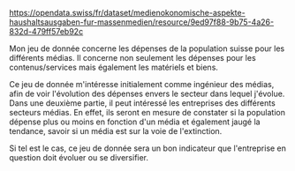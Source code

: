 https://opendata.swiss/fr/dataset/medienokonomische-aspekte-haushaltsausgaben-fur-massenmedien/resource/9ed97f88-9b75-4a26-832d-479ff57eb92c

Mon jeu de donnée concerne les dépenses de la population suisse pour les différents médias. 
Il concerne non seulement les dépenses pour les contenus/services mais également les matériels et biens. 

Ce jeu de donnée m'intéresse initialement comme ingénieur des médias, afin de voir l'évolution des dépenses envers le secteur dans lequel j'évolue.
Dans une deuxième partie, il peut intéressé les entreprises des différents secteurs médias. En effet, ils seront en mesure de constater
si la population dépense plus ou moins en fonction d'un média et également jaugé la tendance, savoir si un média est sur la voie de l'extinction.

Si tel est le cas, ce jeu de donnée sera un bon indicateur que l'entreprise en question doit évoluer ou se diversifier. 
